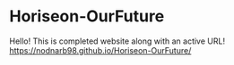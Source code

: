 # Horiseon-OurFuture
Hello! This is completed website along with an active URL! https://nodnarb98.github.io/Horiseon-OurFuture/
